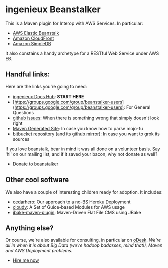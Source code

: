 # ingenieux Beanstalker

This is a Maven plugin for Interop with AWS Services. In particular:

  * [AWS Elastic Beanstalk](http://aws.amazon.com/elasticbeanstalk/)
  * [Amazon CloudFront](http://aws.amazon.com/cloudfront/)
  * [Amazon SimpleDB](http://aws.amazon.com/simpledb/)

It also constains a handy archetype for a RESTful Web Service under AWS EB.

## Handful links:

Here are the links you're going to need:

  * [ingenieux Docs Hub](http://docs.ingenieux.com.br/project/beanstalker/): **START HERE**
  * [https://groups.google.com/group/beanstalker-users](https://groups.google.com/group/beanstalker-users): For General Questions
  * [github issues](https://github.com/ingenieux/beanstalker/issues): When there is something wrong that simply doesn't look right
  * [Maven Generated Site](http://beanstalker.ingenieux.com.br/): In case you know how to parse mojo-fu
  * [bitbucket repository](https://bitbucket.org/aldrinleal/beanstalker/) (and its [github mirror](https://github.com/ingenieux/beanstalker/)): In case you want to grok its sources

If you love beanstalk, bear in mind it was all done on a volunteer basis. Say 'hi' on our mailing list, and if it saved your bacon, why not donate as well?

  * [Donate to beanstalker](http://beanstalker.ingenieux.com.br/donate.html)

## Other cool software

We also have a couple of interesting children ready for adoption. It includes:

  * [cedarhero](http://docs.ingenieux.com.br/project/cedarhero/): Our approach to a no-BS Heroku Deployment
  * [cloudy](http://bitbucket.org/ingenieux/cloudy): A Set of Guice-based Modules for AWS usage
  * [jbake-maven-plugin](http://bitbucket.org/ingenieux/jbake-maven-plugin): Maven-Driven Flat File CMS using JBake

## Anything else?

Or course, we're also available for consulting, in particular on [oDesk](http://www.odesk.com).
*We're all in when it is about Big Data (we're hadoop badasses, mind that!), Maven and AWS Deployment problems.*

  * [Hire me now](https://www.odesk.com/users/~01f5a7beb29d6f96b7)